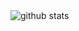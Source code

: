 <picture decoding="async" loading="lazy">
  <source media="(prefers-color-scheme: light)" srcset="https://pixel-profile.vercel.app/api/github-stats?username=hyoban&theme=summer&hide=avatar">
  <source media="(prefers-color-scheme: dark)" srcset="https://pixel-profile.vercel.app/api/github-stats?username=hyoban&screen_effect=true&theme=blue_chill&hide=avatar">
  <img alt="github stats" src="https://pixel-profile.vercel.app/api/github-stats?username=hyoban&theme=summer&hide=avatar">
</picture>
